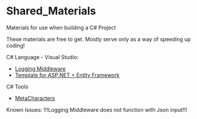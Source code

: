 # Shared_Materials
 Materials for use when building a C# Project

These materials are free to get.
Mostly serve only as a way of speeding up coding!


C# Language - Visual Studio:
 - [Logging Middleware](https://github.com/Anoarai/Shared_Materials/blob/main/C%23/LoggingMiddleware.cs)
 - [Template for ASP.NET + Entity Framework](https://github.com/Anoarai/Shared_Materials/tree/main/C%23/ASP.NET%20Entity%20Framework%20Setup/Template%20for%20ASP.NET%20%2B%20entity%20framework)

C# Tools
 - [MetaCharacters](https://www.mikesdotnetting.com/article/46/c-regular-expressions-cheat-sheet)


Known Issues:
!!!Logging Middleware does not function with Json input!!!

